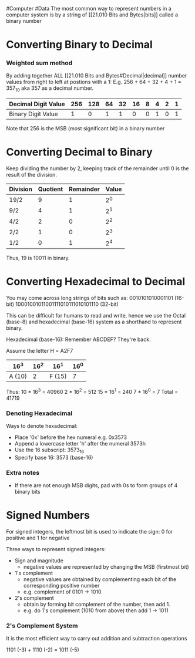 #Computer #Data 
The most common way to represent numbers in a computer system is by a string of [[21.010 Bits and Bytes|bits]] called a binary number

# Converting Binary to Decimal

### Weighted sum method
By adding together ALL [[21.010 Bits and Bytes#Decimal|decimal]] number values from right to left at postions with a 1:
E.g. 256 + 64 + 32 + 4 + 1 = 357$_1$$_0$ aka 357 as a decimal number.

| Decimal Digit Value | 256 | 128 | 64  | 32  | 16  | 8   | 4   | 2   | 1   |
| ------------------- | --- | --- | --- | --- | --- | --- | --- | --- | --- |
| Binary Digit Value  | 1   | 0   | 1   | 1   | 0   | 0   | 1   | 0   | 1   |
Note that 256 is the MSB (most significant bit) in a binary number
# Converting Decimal to Binary
Keep dividing the number by 2, keeping track of the remainder until 0 is the result of the division.

| Division | Quotient | Remainder | Value |
| -------- | -------- | --------- | ----- |
| 19/2     | 9        | 1         | 2$^0$ |
| 9/2      | 4        | 1         | 2$^1$ |
| 4/2      | 2        | 0         | 2$^2$ |
| 2/2      | 1        | 0         | 2$^3$ |
| 1/2      | 0        | 1         | 2$^4$ |
Thus, 19 is 10011 in binary.

# Converting Hexadecimal to Decimal
You may come across long strings of bits such as:
0010101010001101 (16-bit)
10001001011001111010111010101110 (32-bit)

This can be difficult for humans to read and write, hence we use the Octal (base-8) and hexadecimal (base-16) system as a shorthand to represent binary.

Hexadecimal (base-16):
Remember ABCDEF? They're back.

Assume the letter H = A2F7

| 16$^3$ | 16$^2$ | 16$^1$ | 16$^0$ |
| ------ | ------ | ------ | ------ |
| A (10) | 2      | F (15) | 7      |
Thus:
10 * 16$^3$ = 40960
2 * 16$^2$ = 512
15 * 16$^1$ = 240
7 * 16$^0$ = 7
Total = 41719

### Denoting Hexadecimal
Ways to denote hexadecimal:
- Place '0x' before the hex numeral e.g. 0x3573
- Append a lowercase letter 'h' after the numeral 3573h
- Use the 16 subscript: 3573$_1$$_6$ 
- Specify base 16: 3573 (base-16)

### Extra notes
- If there are not enough MSB digits, pad with 0s to form groups of 4 binary bits

# Signed Numbers
For signed integers, the leftmost bit is used to indicate the sign:
0 for positive and 1 for negative

Three ways to represent signed integers:
- Sign and magnitude
	- negative values are represented by changing the MSB (firstmost bit)
- 1's complement
	- negative values are obtained by complementing each bit of the corresponding positive number
	- e.g. complement of 0101 -> 1010
- 2's complement
	- obtain by forming bit complement of the number, then add 1.
	- e.g. do 1's complement (1010 from above) then add 1 -> 1011

### 2's Complement System
It is the most efficient way to carry out addition and subtraction operations

1101 (-3) + 1110 (-2) = 1011 (-5)
